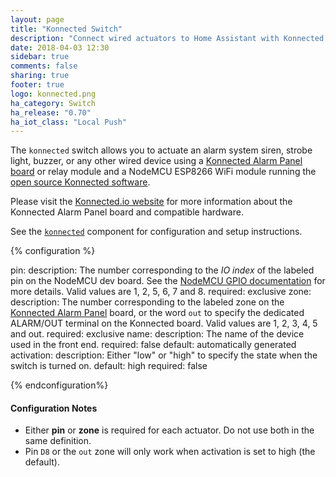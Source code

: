 ```yaml
---
layout: page
title: "Konnected Switch"
description: "Connect wired actuators to Home Assistant with Konnected and a NodeMCU ESP8266"
date: 2018-04-03 12:30
sidebar: true
comments: false
sharing: true
footer: true
logo: konnected.png
ha_category: Switch
ha_release: "0.70"
ha_iot_class: "Local Push"
---
```


The `konnected` switch allows you to actuate an alarm system siren, strobe light, buzzer, or any other wired device using
a [Konnected Alarm Panel board](https://konnected.io) or relay module and a NodeMCU ESP8266 WiFi module running the 
[open source Konnected software](https://github.com/konnected-io/konnected-security).

Please visit the [Konnected.io website](https://konnected.io) for more information about the Konnected Alarm Panel board and compatible
hardware. 

See the [`konnected`](/components/konnected/) component for configuration and setup instructions. 

{% configuration %}

pin:
  description: The number corresponding to the _IO index_ of the labeled pin on the NodeMCU dev board. See the [NodeMCU GPIO documentation](https://nodemcu.readthedocs.io/en/master/en/modules/gpio/) for more details. Valid values are 1, 2, 5, 6, 7 and 8. 
  required: exclusive
zone:
  description: The number corresponding to the labeled zone on the [Konnected Alarm Panel](https://konnected.io) board, or the word `out` to specify the dedicated ALARM/OUT terminal on the Konnected board. Valid values are 1, 2, 3, 4, 5 and out.
  required: exclusive
name: 
  description: The name of the device used in the front end.
  required: false
  default: automatically generated
activation:
  description: Either "low" or "high" to specify the state when the switch is turned on.
  default: high
  required: false

{% endconfiguration%}

#### Configuration Notes
- Either **pin** or **zone** is required for each actuator. Do not use both in the same definition.
- Pin `D8` or the `out` zone will only work when activation is set to high (the default).
